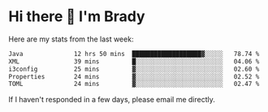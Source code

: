 # Hi there 👋 I'm Brady

Here are my stats from the last week:
<!--START_SECTION:waka-->

```txt
Java              12 hrs 50 mins  ███████████████████▓░░░░░   78.74 %
XML               39 mins         █░░░░░░░░░░░░░░░░░░░░░░░░   04.06 %
i3config          25 mins         ▓░░░░░░░░░░░░░░░░░░░░░░░░   02.60 %
Properties        24 mins         ▓░░░░░░░░░░░░░░░░░░░░░░░░   02.52 %
TOML              24 mins         ▓░░░░░░░░░░░░░░░░░░░░░░░░   02.47 %
```

<!--END_SECTION:waka-->

If I haven't responded in a few days, please email me directly. 

